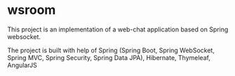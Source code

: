 # wsroom
This project is an implementation of a web-chat application based on Spring websocket.

The project is built with help of Spring (Spring Boot, Spring WebSocket, Spring MVC, Spring Security, Spring Data JPA), Hibernate, Thymeleaf, AngularJS